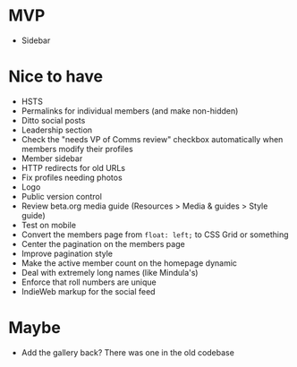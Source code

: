 # MVP

* Sidebar

# Nice to have

* HSTS
* Permalinks for individual members (and make non-hidden)
* Ditto social posts
* Leadership section
* Check the "needs VP of Comms review" checkbox automatically when members modify their profiles
* Member sidebar
* HTTP redirects for old URLs
* Fix profiles needing photos
* Logo
* Public version control
* Review beta.org media guide (Resources > Media & guides > Style guide)
* Test on mobile
* Convert the members page from `float: left;` to CSS Grid or something
* Center the pagination on the members page
* Improve pagination style
* Make the active member count on the homepage dynamic
* Deal with extremely long names (like Mindula's)
* Enforce that roll numbers are unique
* IndieWeb markup for the social feed

# Maybe

* Add the gallery back? There was one in the old codebase

